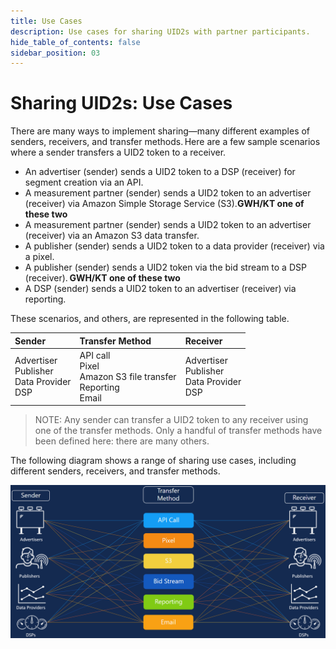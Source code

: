 ```yaml
---
title: Use Cases
description: Use cases for sharing UID2s with partner participants.
hide_table_of_contents: false
sidebar_position: 03
---
```


# Sharing UID2s: Use Cases

There are many ways to implement sharing&#8212;many different examples of senders, receivers, and transfer methods. Here are a few sample scenarios where a sender transfers a UID2 token to a receiver.   
  
- An advertiser (sender) sends a UID2 token to a DSP (receiver) for segment creation via an API.
- A measurement partner (sender) sends a UID2 token to an advertiser (receiver) via Amazon Simple Storage Service (S3).**GWH/KT one of these two**
- A measurement partner (sender) sends a UID2 token to an advertiser (receiver) via an Amazon S3 data transfer.
- A publisher (sender) sends a UID2 token to a data provider (receiver) via a pixel.
- A publisher (sender) sends a UID2 token via the bid stream to a DSP (receiver). **GWH/KT one of these two**
- A DSP (sender) sends a UID2 token to an advertiser (receiver) via reporting.

These scenarios, and others, are represented in the following table.

| Sender  | Transfer Method | Receiver  |
| :--- | :--- | :--- |
| Advertiser<br/>Publisher<br/>Data Provider<br/>DSP | API call<br/>Pixel<br/>Amazon S3 file transfer<br/>Reporting<br/>Email | Advertiser<br/>Publisher<br/>Data Provider<br/>DSP |

> NOTE: Any sender can transfer a UID2 token to any receiver using one of the transfer methods. Only a handful of transfer methods have been defined here: there are many others.

The following diagram shows a range of sharing use cases, including different senders, receivers, and transfer methods.

![Illustration of Sharing Use Cases](images/UID2_Sharing_Diagram_UseCases.png)
